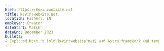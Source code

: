 ```yaml
---
href: https://kevinswebsite.net
title: kevinswebsite.net
location: Fishers, IN
employer: Creator
dateStart: March
dateEnd: December 2023
bullets:
- Explored Next.js (old.kevinswebsite.net) and Astro framework and templates (brutal.kevinswebsite.net) to arrive at optimal solution for personal website (kevinswebsite.net)
---
```

